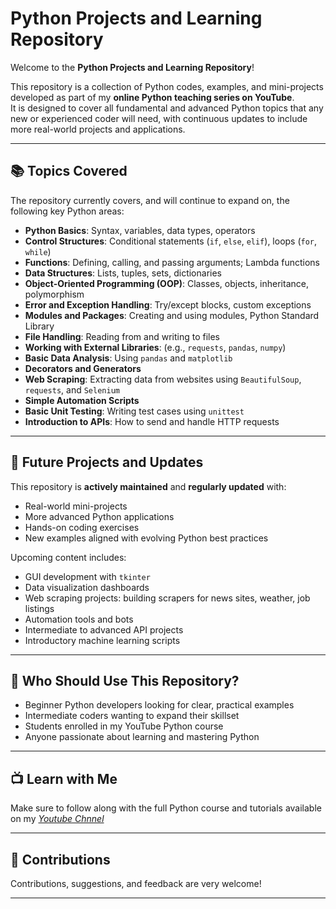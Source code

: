 # Python Projects and Learning Repository

Welcome to the **Python Projects and Learning Repository**!

This repository is a collection of Python codes, examples, and mini-projects developed as part of my **online Python teaching series on YouTube**.  
It is designed to cover all fundamental and advanced Python topics that any new or experienced coder will need, with continuous updates to include more real-world projects and applications.

---

## 📚 Topics Covered

The repository currently covers, and will continue to expand on, the following key Python areas:

- **Python Basics**: Syntax, variables, data types, operators
- **Control Structures**: Conditional statements (`if`, `else`, `elif`), loops (`for`, `while`)
- **Functions**: Defining, calling, and passing arguments; Lambda functions
- **Data Structures**: Lists, tuples, sets, dictionaries
- **Object-Oriented Programming (OOP)**: Classes, objects, inheritance, polymorphism
- **Error and Exception Handling**: Try/except blocks, custom exceptions
- **Modules and Packages**: Creating and using modules, Python Standard Library
- **File Handling**: Reading from and writing to files
- **Working with External Libraries**: (e.g., `requests`, `pandas`, `numpy`)
- **Basic Data Analysis**: Using `pandas` and `matplotlib`
- **Decorators and Generators**
- **Web Scraping**: Extracting data from websites using `BeautifulSoup`, `requests`, and `Selenium`
- **Simple Automation Scripts**
- **Basic Unit Testing**: Writing test cases using `unittest`
- **Introduction to APIs**: How to send and handle HTTP requests

---

## 🚀 Future Projects and Updates

This repository is **actively maintained** and **regularly updated** with:

- Real-world mini-projects
- More advanced Python applications
- Hands-on coding exercises
- New examples aligned with evolving Python best practices

Upcoming content includes:

- GUI development with `tkinter`
- Data visualization dashboards
- Web scraping projects: building scrapers for news sites, weather, job listings
- Automation tools and bots
- Intermediate to advanced API projects
- Introductory machine learning scripts

---

## 🎯 Who Should Use This Repository?

- Beginner Python developers looking for clear, practical examples
- Intermediate coders wanting to expand their skillset
- Students enrolled in my YouTube Python course
- Anyone passionate about learning and mastering Python

---

## 📺 Learn with Me

Make sure to follow along with the full Python course and tutorials available on my  *[Youtube Chnnel](https://www.youtube.com/playlist?list=PLMHGX1sCcJ94RJtmH2M7jVfDzIclTyBKv)*

---

## 🤝 Contributions

Contributions, suggestions, and feedback are very welcome!  

---
